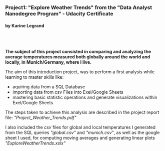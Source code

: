 ### Project1: "Explore Weather Trends" from the "Data Analyst Nanodegree Program" - Udacity Certificate
#### by Karine Legrand    
<br />
<br />

**The subject of this project consisted in comparing and analyzing the average temperatures measured both globally around the world and locally, in Munich/Germany, where I live.** 

The aim of this introduction project, was to perform a first analysis while learning to master skills like:
  - aquiring data from a SQL Database
  - importing data from csv Files into Exel/Google Sheets
  - mastering basic statistic operations and generate visualizations       within Exel/Google Sheets


The steps taken to achieve this analysis are described in the project report file: _"Project\_Weather\_Trends.pdf"_

I also included the _csv_ files for global and local temperatures I generated from the SQL queries _"global.csv"_ and _"munich.csv"_, as well as the google sheet I used, for computing moving averages and generating linear plots _"ExploreWeatherTrends.xslx"_
